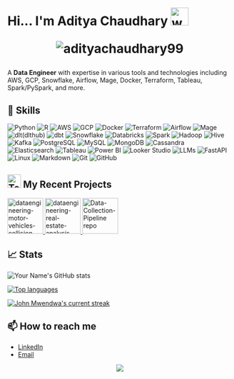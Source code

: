 <!--
**adityachaudhary99/adityachaudhary99** is a ✨ _special_ ✨ repository because its `README.md` (this file) appears on your GitHub profile.

Here are some ideas to get you started:

- 🔭 I’m currently working on ...
- 🌱 I’m currently learning ...
- 👯 I’m looking to collaborate on ...
- 🤔 I’m looking for help with ...
- 💬 Ask me about ...
- 📫 How to reach me: ...
- 😄 Pronouns: ...
- ⚡ Fun fact: ...
-->  

# Hi... I'm Aditya Chaudhary  <img src="https://user-images.githubusercontent.com/72663882/171687151-bb31c996-c9d2-49c8-b593-734946893b23.gif" alt="waving hand gif" aria-hidden="true" width="40" /> <p align="center"> <img src="https://komarev.com/ghpvc/?username=adityachaudhary99" alt="adityachaudhary99" /> </p>

A **Data Engineer** with expertise in various tools and technologies including AWS, GCP, Snowflake, Airflow, Mage, Docker, Terraform, Tableau, Spark/PySpark, and more. 

## 🔧 Skills
![Python](https://img.shields.io/badge/Python-3776AB?style=for-the-badge&logo=python&logoColor=white)
![R](https://img.shields.io/badge/R-276DC3?style=for-the-badge&logo=r&logoColor=white)
![AWS](https://img.shields.io/badge/AWS-232F3E?style=for-the-badge&logo=amazon-aws&logoColor=white)
![GCP](https://img.shields.io/badge/GCP-4285F4?style=for-the-badge&logo=google-cloud&logoColor=white)
![Docker](https://img.shields.io/badge/Docker-2496ED?style=for-the-badge&logo=docker&logoColor=white)
![Terraform](https://img.shields.io/badge/Terraform-623CE4?style=for-the-badge&logo=terraform&logoColor=white)
![Airflow](https://img.shields.io/badge/Airflow-017CEE?style=for-the-badge&logo=apache-airflow&logoColor=white)
![Mage](https://img.shields.io/badge/Mage-027AE3?style=for-the-badge&logo=mage&logoColor=white)
![dlt(dlthub)](https://img.shields.io/badge/DLT-3776AB?style=for-the-badge&logo=knowledge-graph&logoColor=white)
![dbt](https://img.shields.io/badge/dbt-FF694B?style=for-the-badge&logo=dbt&logoColor=white)
![Snowflake](https://img.shields.io/badge/Snowflake-56B4E9?style=for-the-badge&logo=snowflake&logoColor=white)
![Databricks](https://img.shields.io/badge/Databricks-FF3621?style=for-the-badge&logo=databricks&logoColor=white)
![Spark](https://img.shields.io/badge/Spark-E25A1C?style=for-the-badge&logo=apache-spark&logoColor=white)
![Hadoop](https://img.shields.io/badge/Hadoop-66CCFF?style=for-the-badge&logo=apache-hadoop&logoColor=black)
![Hive](https://img.shields.io/badge/Hive-FDEE21?style=for-the-badge&logo=apache-hive&logoColor=black)
![Kafka](https://img.shields.io/badge/Kafka-231F20?style=for-the-badge&logo=apache-kafka&logoColor=white)
![PostgreSQL](https://img.shields.io/badge/PostgreSQL-316192?style=for-the-badge&logo=postgresql&logoColor=white)
![MySQL](https://img.shields.io/badge/MySQL-4479A1?style=for-the-badge&logo=mysql&logoColor=white)
![MongoDB](https://img.shields.io/badge/MongoDB-47A248?style=for-the-badge&logo=mongodb&logoColor=white)
![Cassandra](https://img.shields.io/badge/Cassandra-1287B1?style=for-the-badge&logo=apache-cassandra&logoColor=white)
![Elasticsearch](https://img.shields.io/badge/Elasticsearch-005571?style=for-the-badge&logo=elasticsearch&logoColor=white)
![Tableau](https://img.shields.io/badge/Tableau-E97627?style=for-the-badge&logo=tableau&logoColor=white)
![Power BI](https://img.shields.io/badge/PowerBI-F2C811?style=for-the-badge&logo=power-bi&logoColor=black)
![Looker Studio](https://img.shields.io/badge/Looker_Studio-4285F4?style=for-the-badge&logo=looker&logoColor=white)
![LLMs](https://img.shields.io/badge/LLM-FF5733?style=for-the-badge&logo=knowledge-graph&logoColor=white)
![FastAPI](https://img.shields.io/badge/FastAPI-009688?style=for-the-badge&logo=fastapi&logoColor=white)
![Linux](https://img.shields.io/badge/Linux-FCC624?style=for-the-badge&logo=linux&logoColor=black)
![Markdown](https://img.shields.io/badge/Markdown-000000?style=for-the-badge&logo=markdown&logoColor=white)
![Git](https://img.shields.io/badge/Git-F05032?style=for-the-badge&logo=git&logoColor=white)
![GitHub](https://img.shields.io/badge/GitHub-181717?style=for-the-badge&logo=github&logoColor=white)

## <img src="https://raw.githubusercontent.com/Tarikul-Islam-Anik/Animated-Fluent-Emojis/master/Emojis/People/Technologist.png" alt="Technologist" width="30" height="30" /> My Recent Projects 

<div>
<a
target="_blank"
href="https://github.com/adityachaudhary99/dataengineering-motor-vehicles-collision-analysis-project"
>
<img
height="80"
alt="dataengineering-motor-vehicles-collision-analysis repo"
src="https://github-readme-stats.vercel.app/api/pin/?username=adityachaudhary99&repo=dataengineering-motor-vehicles-collision-analysis-project"
/>
</a>
<a
target="_blank"
href="https://github.com/adityachaudhary99/dataengineering-real-estate-analysis-project"
>
<img
height="80"
alt="dataengineering-real-estate-analysis repo"
src="https://github-readme-stats.vercel.app/api/pin/?username=adityachaudhary99&repo=dataengineering-real-estate-analysis-project"
/>
</a>
<a
target="_blank"
href="https://github.com/adityachaudhary99/End-to-End-Data-Collection-Pipeline"
>
<img
height="80"
alt="Data-Collection-Pipeline repo"
src="https://github-readme-stats.vercel.app/api/pin/?username=adityachaudhary99&repo=End-to-End-Data-Collection-Pipeline"
/>
</a>
</div>

## 📈 Stats
![Your Name's GitHub stats](https://github-readme-stats.vercel.app/api?username=adityachaudhary99&show_icons=true&theme=radical)

[![Top languages](https://github-readme-mwendwa.vercel.app/api/top-langs/?username=adityachaudhary99&layout=compact&count_private=true&theme=blue-green&title_color=00b3ff)](#)

[![John Mwendwa's current streak](https://streak-stats.demolab.com/?user=adityachaudhary99&count_private=true&theme=blue-green&title_color=00b3ff)](#)

## 📫 How to reach me
- [LinkedIn](https://www.linkedin.com/in/adityachaudhary99/)
- [Email](adityaachaudhary2003@gmail.com)

<p align="center">
     <img src="https://capsule-render.vercel.app/api?type=waving&color=gradient&height=100&section=footer"/>
</p>
